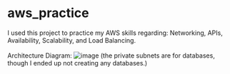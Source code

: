 # aws_practice
I used this project to practice my AWS skills regarding: Networking, APIs, Availability, Scalability, and Load Balancing.
<br>
<br>
Architecture Diagram:
![image](https://github.com/user-attachments/assets/63b69cc4-55e7-41b8-b99c-c364144255e5)
(the private subnets are for databases, though I ended up not creating any databases.)
